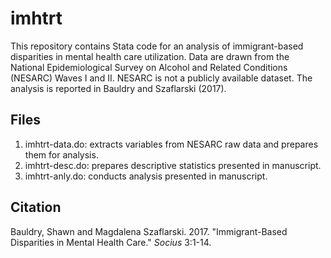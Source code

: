 # imhtrt
This repository contains Stata code for an analysis of immigrant-based disparities in mental health care utilization. Data are drawn from the National Epidemiological Survey on Alcohol and Related Conditions (NESARC) Waves I and II. NESARC is not a publicly available dataset. The analysis is reported in Bauldry and Szaflarski (2017).

## Files
1. imhtrt-data.do: extracts variables from NESARC raw data and prepares them for analysis.
2. imhtrt-desc.do: prepares descriptive statistics presented in manuscript.
3. imhtrt-anly.do: conducts analysis presented in manuscript.

## Citation
Bauldry, Shawn and Magdalena Szaflarski. 2017. "Immigrant-Based Disparities in Mental Health Care." *Socius* 3:1-14.
